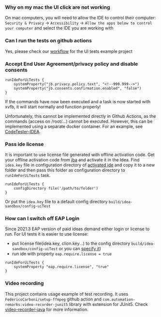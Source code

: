 ### Why on my mac the UI click are not working

On mac computers, you will need to allow the IDE to control their computer:
```Security & Privacy``` -> ```Accessibility``` -> ```Allow the apps below to control your computer``` and select the
IDE you are working with

### Can I run the tests on github actions
Yes, please check our [workflow](https://github.com/JetBrains/intellij-ui-test-robot/blob/master/.github/workflows/runTest.yml) for the UI tests example project 
### Accept End User Agreement/privacy policy and disable consents
```
runIdeForUiTests {
    systemProperty("jb.privacy.policy.text", "<!--999.999-->")
    systemProperty("jb.consents.confirmation.enabled", "false")
}
```

If the commands have now been executed and a task is now started with xvfb, it will start normally and function properly!

Unfortunately, this cannot be implemented directly in Github Actions, as the commands (access on /root/...) cannot be executed.
However, this can be implemented using a separate docker container.
For an example, see [CodeTester-IDEA](https://github.com/fxnm/CodeTester-IDEA/pull/19).

### Pass ide license
It is important to use license file generated with offline activation code. Get your offline activation code from [jba](https://account.jetbrains.com/licenses) and activate it in the Idea. Find `idea.key` file in configuration directory of [activated ide](https://intellij-support.jetbrains.com/hc/en-us/articles/206544519-Directories-used-by-the-IDE-to-store-settings-caches-plugins-and-logs) 
and copy it to a new folder and then pass this folder as configuration directory to `runIdeForUiTests` task.

```
runIdeForUiTests {
    configDirectory file('/path/to/folder')
}
```
Or put the `idea.key` file to a default config directory `build/idea-sandbox/config-uiTest`

### How can I switch off EAP Login
Since 2021.3 EAP version of paid ideas demand either login or license to run. 
For UI tests it is easier to use license:
 - put license file(idea.key, clion.key...) to the config directory `build/idea-sandbox/config-uiTest` or you can [specify it](#pass-ide-license))
 - run ide with property `eap.require.license = true`

```
runIdeForUiTests {
    systemProperty "eap.require.license", "true"
}
```

### Video recording
This project contains usage example of test recording. It uses `FedericoCarboni/setup-ffmpeg` github action and `com.automation-remarks:video-recorder-junit5` library with extension for JUnit5.
Check [video-recorder-java](https://automation-remarks.com/video-recorder-java/) for more information.